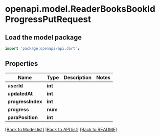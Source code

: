# openapi.model.ReaderBooksBookIdProgressPutRequest

## Load the model package
```dart
import 'package:openapi/api.dart';
```

## Properties
Name | Type | Description | Notes
------------ | ------------- | ------------- | -------------
**userId** | **int** |  | 
**updatedAt** | **int** |  | 
**progressIndex** | **int** |  | 
**progress** | **num** |  | 
**paraPosition** | **int** |  | 

[[Back to Model list]](../README.md#documentation-for-models) [[Back to API list]](../README.md#documentation-for-api-endpoints) [[Back to README]](../README.md)


